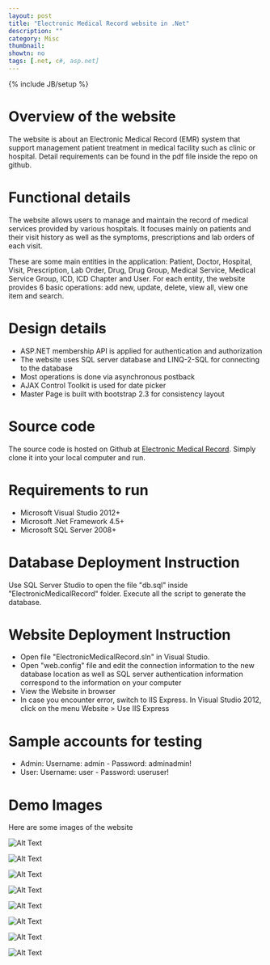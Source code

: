 ```yaml
---
layout: post
title: "Electronic Medical Record website in .Net"
description: ""
category: Misc
thumbnail: 
showtn: no
tags: [.net, c#, asp.net]
---
```

{% include JB/setup %}

# Overview of the website

The website is about an Electronic Medical Record (EMR) system that support
management patient treatment in medical facility such as clinic or hospital.
Detail requirements can be found in the pdf file inside the repo on github.

# Functional details

The website allows users to manage and maintain the record of medical services
provided by various hospitals. It focuses mainly on patients and their visit
history as well as the symptoms, prescriptions and lab orders of each visit.

These are some main entities in the application: Patient, Doctor, Hospital,
Visit, Prescription, Lab Order, Drug,
Drug Group, Medical Service, Medical Service Group, ICD, ICD Chapter and User. For
each entity, the website provides 6 basic operations: add new, update, delete,
view all, view one item and search.

<!-- more -->

# Design details

- ASP.NET membership API is applied for authentication and authorization
- The website uses SQL server database and LINQ-2-SQL for connecting to the
  database
- Most operations is done via asynchronous postback
- AJAX Control Toolkit is used for date picker
- Master Page is built with bootstrap 2.3 for consistency layout

# Source code

The source code is hosted on Github at
[Electronic Medical Record](https://github.com/tmtxt/electronic-medical-record).
Simply clone it into your local computer and run.

# Requirements to run

- Microsoft Visual Studio 2012+
- Microsoft .Net Framework 4.5+
- Microsoft SQL Server 2008+

# Database Deployment Instruction

Use SQL Server Studio to open the file "db.sql" inside "ElectronicMedicalRecord"
folder. Execute all the script to generate the database.

# Website Deployment Instruction

- Open file "ElectronicMedicalRecord.sln" in Visual Studio.
- Open "web.config" file and edit the connection information to the new database
location as well as SQL server authentication information correspond to the
information on your computer
- View the Website in browser
- In case you encounter error, switch to IIS Express. In Visual Studio 2012, click
on the menu Website > Use IIS Express

# Sample accounts for testing

- Admin: Username: admin - Password: adminadmin!
- User: Username: user - Password: useruser!

# Demo Images

Here are some images of the website

![Alt Text](/files/2013-09-13-emacs-dired-new-terminal-window-at-current-directory-on-macos/login1.png)

![Alt Text](/files/2013-09-13-emacs-dired-new-terminal-window-at-current-directory-on-macos/login2.png)

![Alt Text](/files/2013-09-13-emacs-dired-new-terminal-window-at-current-directory-on-macos/home.png)

![Alt Text](/files/2013-09-13-emacs-dired-new-terminal-window-at-current-directory-on-macos/list.png)

![Alt Text](/files/2013-09-13-emacs-dired-new-terminal-window-at-current-directory-on-macos/new.png)

![Alt Text](/files/2013-09-13-emacs-dired-new-terminal-window-at-current-directory-on-macos/detail.png)

![Alt Text](/files/2013-09-13-emacs-dired-new-terminal-window-at-current-directory-on-macos/visit1.png)

![Alt Text](/files/2013-09-13-emacs-dired-new-terminal-window-at-current-directory-on-macos/visit2.png)
